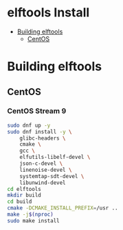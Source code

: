 # elftools Install

- [Building elftools](#building-elftools)
	- [CentOS](#centos)

# Building elftools

## CentOS

### CentOS Stream 9

```bash
sudo dnf up -y
sudo dnf install -y \
	glibc-headers \
	cmake \
	gcc \
	elfutils-libelf-devel \
	json-c-devel \
	linenoise-devel \
	systemtap-sdt-devel \
	libunwind-devel
cd elftools
mkdir build
cd build
cmake -DCMAKE_INSTALL_PREFIX=/usr ..
make -j$(nproc)
sudo make install
```

